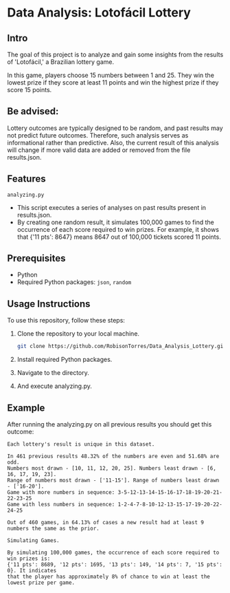# Data Analysis: Lotofácil Lottery

## Intro

The goal of this project is to analyze and gain some insights from the results of 'Lotofácil,' a Brazilian lottery game.

In this game, players choose 15 numbers between 1 and 25. They win the lowest prize if they score at least 11 points and win the highest prize if they score 15 points.

## Be advised:

Lottery outcomes are typically designed to be random, and past results may not predict future outcomes. Therefore, such analysis serves as informational rather than predictive. Also, the current result of this analysis will change if more valid data are added or removed from the file results.json.

## Features 

 ```analyzing.py```
- This script executes a series of analyses on past results present in results.json.
- By creating one random result, it simulates 100,000 games to find the occurrence of each score required to win prizes. For example, it shows that {'11 pts': 8647} means 8647 out of 100,000 tickets scored 11 points.
 
## Prerequisites

- Python
- Required Python packages: `json`, `random`

## Usage Instructions

To use this repository, follow these steps:

1. Clone the repository to your local machine.

   ```bash
   git clone https://github.com/RobisonTorres/Data_Analysis_Lottery.git

2. Install required Python packages.

3. Navigate to the directory.

4. And execute analyzing.py.

## Example

After running the analyzing.py on all previous results you should get this outcome:
```
Each lottery's result is unique in this dataset.

In 461 previous results 48.32% of the numbers are even and 51.68% are odd.
Numbers most drawn - [10, 11, 12, 20, 25]. Numbers least drawn - [6, 16, 17, 19, 23].
Range of numbers most drawn - ['11-15']. Range of numbers least drawn - ['16-20'].
Game with more numbers in sequence: 3-5-12-13-14-15-16-17-18-19-20-21-22-23-25
Game with less numbers in sequence: 1-2-4-7-8-10-12-13-15-17-19-20-22-24-25

Out of 460 games, in 64.13% of cases a new result had at least 9 numbers the same as the prior.        

Simulating Games.

By simulating 100,000 games, the occurrence of each score required to win prizes is:
{'11 pts': 8689, '12 pts': 1695, '13 pts': 149, '14 pts': 7, '15 pts': 0}. It indicates
that the player has approximately 8% of chance to win at least the lowest prize per game.
```
